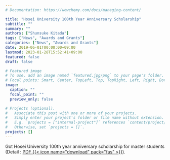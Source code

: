 ```yaml
---
# Documentation: https://wowchemy.com/docs/managing-content/

title: "Hosei University 100th Year Anniversary Scholarship"
subtitle: ""
summary: ""
authors: ["Shunsuke Kitada"]
tags: ["News", "Awards and Grants"]
categories: ["News", "Awards and Grants"]
date: 2019-06-01T00:00:00+09:00
lastmod: 2023-01-28T15:52:41+09:00
featured: false
draft: false

# Featured image
# To use, add an image named `featured.jpg/png` to your page's folder.
# Focal points: Smart, Center, TopLeft, Top, TopRight, Left, Right, BottomLeft, Bottom, BottomRight.
image:
  caption: ""
  focal_point: ""
  preview_only: false

# Projects (optional).
#   Associate this post with one or more of your projects.
#   Simply enter your project's folder or file name without extension.
#   E.g. `projects = ["internal-project"]` references `content/project/deep-learning/index.md`.
#   Otherwise, set `projects = []`.
projects: []
---
```


Got Hosei University 100th year anniversary scholarship for master students (Detail : [PDF {{< icon name="download" pack="fas" >}}](https://www.hosei.ac.jp/application/files/2715/8977/4261/2020_3-3.pdf)).
